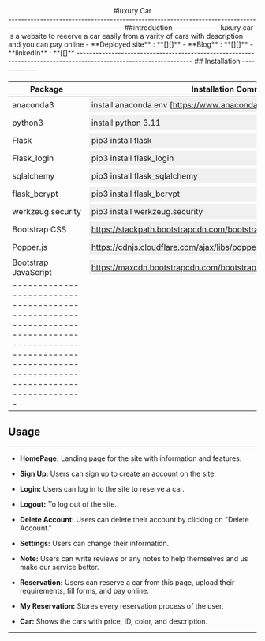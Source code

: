   <center>
    #luxury Car
  </center>
------------------------------------------------------------------------------------------------------------------
 ##introduction
 --------------
luxury car is a website to reeerve a car easily from a varity of cars with description and you can pay online
- **Deployed site** : **[][]**
- **Blog** : **[][]**
- **linkedIn** : **[[]** 
 ------------------------------------------------------------------------------------------------------------------
## Installation
-------------

| Package              | Installation Command                                                                                                                | 
|----------------------|-------------------------------------------------------------------------------------------------------------------------------------|
| anaconda3            | <div style="background-color:#f0f0f0; padding:5px;">install anaconda env [https://www.anaconda.com/download]</div>                  |
| python3              | <div style="background-color:#f0f0f0; padding:5px;">install python 3.11</div>                                                       |
| Flask                | <div style="background-color:#f0f0f0; padding:5px;">pip3 install flask</div>                                                        |
| Flask_login          | <div style="background-color:#f0f0f0; padding:5px;">pip3 install flask_login</div>                                                  |
| sqlalchemy           | <div style="background-color:#f0f0f0; padding:5px;">pip3 install flask_sqlalchemy</div>                                             |
| flask_bcrypt         | <div style="background-color:#f0f0f0; padding:5px;">pip3 install flask_bcrypt</div>                                                 |
| werkzeug.security    | <div style="background-color:#f0f0f0; padding:5px;">pip3 install werkzeug.security</div>                                            |
| Bootstrap CSS        | <div style="background-color:#f0f0f0; padding:5px;">https://stackpath.bootstrapcdn.com/bootstrap/4.4.1/css</bootstrap.min.css</div> |
| Popper.js            | <div style="background-color:#f0f0f0; padding:5px;">https://cdnjs.cloudflare.com/ajax/libs/popper.js/1.12.9/umd/popper.min.js</div> |
| Bootstrap JavaScript | <div style="background-color:#f0f0f0; padding:5px;">https://maxcdn.bootstrapcdn.com/bootstrap/4.0.0/js/bootstrap.min.js</div>       |
-------------------------------------------------------------------------------------------------------------------------------------------------------------|
## Usage
--------

- **HomePage:**
     Landing page for the site with information and features.

- **Sign Up:**
     Users can sign up to create an account on the site.

- **Login:**
     Users can log in to the site to reserve a car.

- **Logout:**
     To log out of the site.

- **Delete Account:**
     Users can delete their account by clicking on "Delete Account."

- **Settings:**
     Users can change their information.

- **Note:**
     Users can write reviews or any notes to help themselves and us make our service better.

- **Reservation:**
     Users can reserve a car from this page, upload their requirements, fill forms, and pay online.

- **My Reservation:**
     Stores every reservation process of the user.

- **Car:**
     Shows the cars with price, ID, color, and description.
--------------------------------------------------------------------------------------------------------------------------------------

 

